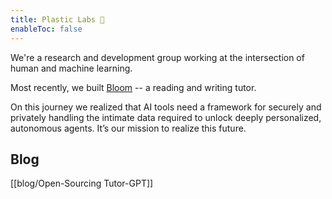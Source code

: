 ```yaml
---
title: Plastic Labs 🥽
enableToc: false
---
```


We're a research and development group working at the intersection of human and machine learning.  

Most recently, we built [Bloom](https://bloombot.ai) -- a reading and writing tutor.  

On this journey we realized that AI tools need a framework for securely and privately handling the intimate data required to unlock deeply personalized, autonomous agents. It’s our mission to realize this future.

## Blog

[[blog/Open-Sourcing Tutor-GPT]]
